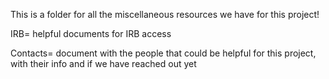 This is a folder for all the miscellaneous resources we have for this project!

IRB= helpful documents for IRB access

Contacts= document with the people that could be helpful for this project, with their info and if we have reached out yet
